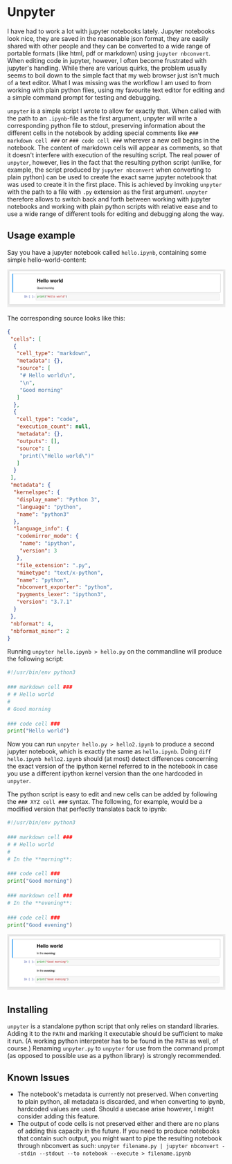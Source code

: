 # Unpyter

I have had to work a lot with jupyter notebooks lately. Jupyter notebooks
look nice, they are saved in the reasonable json format, they are easily
shared with other people and they can be converted to a wide range of
portable formats (like html, pdf or markdown) using `jupyter nbconvert`.
When editing code in jupyter, however, I often become frustrated with
jupyter's handling. While there are various quirks, the problem usually
seems to boil down to the simple fact that my web browser just isn't
much of a text editor. What I was missing was the workflow I am used to
from working with plain python files, using my favourite text editor for
editing and a simple command prompt for testing and debugging.

`unpyter` is a simple script I wrote to allow for exactly that. When
called with the path to an `.ipynb`-file as the first argument, unpyter
will write a corresponding python file to stdout, preserving information
about the different cells in the notebook by adding special comments
like `### markdown cell ###` or `### code cell ###` wherever a new cell
begins in the notebook. The content of markdown cells will appear as
comments, so that it doesn't interfere with execution of the resulting
script. The real power of `unpyter`, however, lies in the fact that the
resulting python script (unlike, for example, the script produced by
`jupyter nbconvert` when converting to plain python) can be used to
create the exact same jupyter notebook that was used to create it in
the first place. This is achieved by invoking `unpyter` with the path to
a file with `.py` extension as the first argument. `unpyter` therefore
allows to switch back and forth between working with jupyter notebooks
and working with plain python scripts with relative ease and to use a
wide range of different tools for editing and debugging along the way.


## Usage example

Say you have a jupyter notebook called `hello.ipynb`, containing some
simple hello-world-content:

[![](docs/hello.png)](docs/hello.ipynb)

The corresponding source looks like this:

```json
{
 "cells": [
  {
   "cell_type": "markdown",
   "metadata": {},
   "source": [
    "# Hello world\n",
    "\n",
    "Good morning"
   ]
  },
  {
   "cell_type": "code",
   "execution_count": null,
   "metadata": {},
   "outputs": [],
   "source": [
    "print(\"Hello world\")"
   ]
  }
 ],
 "metadata": {
  "kernelspec": {
   "display_name": "Python 3",
   "language": "python",
   "name": "python3"
  },
  "language_info": {
   "codemirror_mode": {
    "name": "ipython",
    "version": 3
   },
   "file_extension": ".py",
   "mimetype": "text/x-python",
   "name": "python",
   "nbconvert_exporter": "python",
   "pygments_lexer": "ipython3",
   "version": "3.7.1"
  }
 },
 "nbformat": 4,
 "nbformat_minor": 2
}
```

Running `unpyter hello.ipynb > hello.py` on the commandline will produce
the following script:

```python
#!/usr/bin/env python3

### markdown cell ###
# # Hello world
# 
# Good morning

### code cell ###
print("Hello world")
```

Now you can run `unpyter hello.py > hello2.ipynb` to produce a second
jupyter notebook, which is exactly the same as `hello.ipynb`. Doing
`diff hello.ipynb hello2.ipynb` should (at most) detect differences
concerning the exact version of the ipython kernel referred to in the
notebook in case you use a different ipython kernel version than the
one hardcoded in `unpyter`.

The python script is easy to edit and new cells can be added by following
the `### XYZ cell ###` syntax. The following, for example, would be a
modified version that perfectly translates back to ipynb:

```python
#!/usr/bin/env python3

### markdown cell ###
# # Hello world
# 
# In the **morning**:

### code cell ###
print("Good morning")

### markdown cell ###
# In the **evening**:

### code cell ###
print("Good evening")
```

![](docs/hello_modified.png)


## Installing

`unpyter` is a standalone python script that only relies on standard
libraries. Adding it to the `PATH` and marking it executable should be
sufficient to make it run. (A working python interpreter has to be found
in the `PATH` as well, of course.) Renaming `unpyter.py` to `unpyter`
for use from the command prompt (as opposed to possible use as a python
library) is strongly recommended.


## Known Issues

- The notebook's metadata is currently not preserved. When converting to
  plain python, all metadata is discarded, and when converting to ipynb,
  hardcoded values are used. Should a usecase arise however, I might
  consider adding this feature.
- The output of code cells is not preserved either and there are no
  plans of adding this capacity in the future. If you need to produce
  notebooks that contain such output, you might want to pipe the resulting
  notebook through nbconvert as such:
  `unpyter filename.py | jupyter nbconvert --stdin --stdout --to notebook --execute > filename.ipynb`
